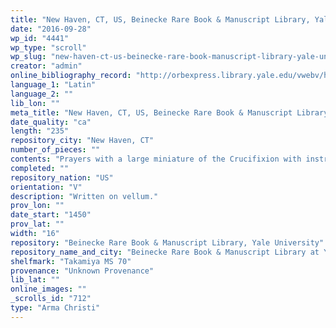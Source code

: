 ```yaml
---
title: "New Haven, CT, US, Beinecke Rare Book & Manuscript Library, Yale University, Takamiya MS 70"
date: "2016-09-28"
wp_id: "4441"
wp_type: "scroll"
wp_slug: "new-haven-ct-us-beinecke-rare-book-manuscript-library-yale-university-takamiya-ms-70"
creator: "admin"
online_bibliography_record: "http://orbexpress.library.yale.edu/vwebv/holdingsInfo?bibId=12280956"
language_1: "Latin"
language_2: ""
lib_lon: ""
meta_title: "New Haven, CT, US, Beinecke Rare Book & Manuscript Library, Yale University, Takamiya MS 70"
date_quality: "ca"
length: "235"
repository_city: "New Haven, CT"
number_of_pieces: ""
contents: "Prayers with a large miniature of the Crucifixion with instruments of the passion and the arms of Christ depicted."
completed: ""
repository_nation: "US"
orientation: "V"
description: "Written on vellum."
prov_lon: ""
date_start: "1450"
prov_lat: ""
width: "16"
repository: "Beinecke Rare Book & Manuscript Library, Yale University"
repository_name_and_city: "Beinecke Rare Book & Manuscript Library at Yale University, New Haven CT US"
shelfmark: "Takamiya MS 70"
provenance: "Unknown Provenance"
lib_lat: ""
online_images: ""
_scrolls_id: "712"
type: "Arma Christi"
---
```



